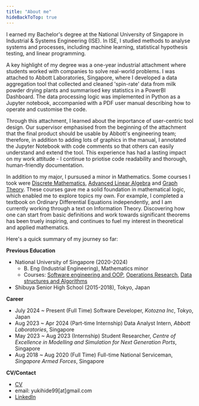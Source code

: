 ```yaml
---
title: "About me"
hideBackToTop: true
---
```


I earned my Bachelor's degree at the National University of Singapore in Industrial & Systems Engineering (ISE). In ISE, I studied methods to analyse systems and processes, including machine learning, statistical hypothesis testing, and linear programming.

A key highlight of my degree was a one-year industrial attachment where students worked with companies to solve real-world problems. I was attached to Abbott Laboratories, Singapore, where I developed a data aggregation tool that collected and cleaned 'spin-rate' data from milk powder drying plants and summarised key statistics in a PowerBI Dashboard. The data processing logic was implemented in Python as a Jupyter notebook, accompanied with a PDF user manual describing how to operate and customise the code.

Through this attachment, I learned about the importance of user-centric tool design. Our supervisor emphasised from the beginning of the attachment that the final product should be usable by Abbott's engineering team; therefore, in addition to adding lots of graphics in the manual, I annotated the Jupyter Notebook with code comments so that others can easily understand and extend the tool. This experience has had a lasting impact on my work attitude - I continue to priotise code readability and thorough, human-friendly documentation.

In addition to my major, I pursused a minor in Mathematics. Some courses I took were [Discrete Mathematics](https://nusmods.com/courses/MA1100/basic-discrete-mathematics), [Advanced Linear Algebra](https://nusmods.com/courses/MA2101/linear-algebra-ii) and [Graph Theory](https://nusmods.com/courses/MA3233/combinatorics-and-graphs-ii). These courses gave me a solid foundation in mathematical logic, which enabled me to explore topics my own. For example, I completed a textbook on Ordinary Differential Equations independently, and I am currently working through a text on Information Theory. Discovering how one can start from basic definitions and work towards significant theorems has been truely inspiring, and continues to fuel my interest in theoretical and applied mathematics.

Here's a quick summary of my journey so far:

**Previous Education**

- National University of Singapore (2020-2024)
  - B. Eng (Industrial Engineering), Mathematics minor
  - Courses: [Software engineering and OOP](https://nusmods.com/courses/CS2113/software-engineering-object-oriented-programming), [Operations Research](https://nusmods.com/courses/IE4210/operations-research-ii), [Data structures and Algorithms](https://nusmods.com/courses/CS2040C/data-structures-and-algorithms)
- Shibuya Senior High School (2015-2018), Tokyo, Japan

**Career**

- July 2024 ~ Present (Full Time) Software Developer, _Kotozna Inc_, Tokyo, Japan
- Aug 2023 ~ Apr 2024 (Part-time Internship) Data Analyst Intern, _Abbott Laboratories_, Singapore
- May 2023 ~ Aug 2023 (Internship) Student Researcher, _Centre of Excellence in Modelling and Simulation for Next Generation Ports_, Singapore
- Aug 2018 ~ Aug 2020 (Full Time) Full-time National Serviceman, _Singapore Armed Forces_, Singapore

**CV/Contact**

- [CV](https://drive.google.com/file/d/1BfER0n_5UdtAroDfYz1o_0Q5O3N8AEak/view)
- email: yukihide99[at]gmail.com
- [LinkedIn](https://www.linkedin.com/in/yukihide-takahashi/)
